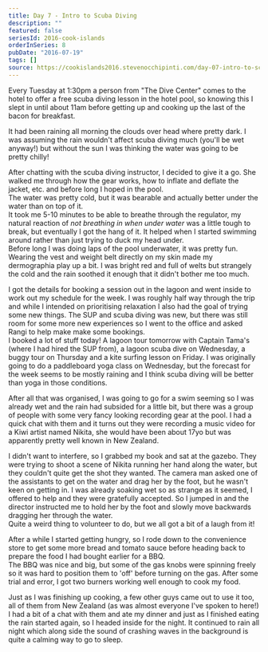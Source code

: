 ```yaml
---
title: Day 7 - Intro to Scuba Diving
description: ""
featured: false
seriesId: 2016-cook-islands
orderInSeries: 8
pubDate: "2016-07-19"
tags: []
source: https://cookislands2016.stevenocchipinti.com/day-07-intro-to-scuba-diving/
---
```


Every Tuesday at 1:30pm a person from "The Dive Center" comes to the hotel to
offer a free scuba diving lesson in the hotel pool, so knowing this I slept in
until about 11am before getting up and cooking up the last of the bacon for
breakfast.

It had been raining all morning the clouds over head where pretty dark. I was
assuming the rain wouldn't affect scuba diving much (you'll be wet anyway!) but
without the sun I was thinking the water was going to be pretty chilly!

After chatting with the scuba diving instructor, I decided to give it a go. She
walked me through how the gear works, how to inflate and deflate the jacket,
etc. and before long I hoped in the pool.  
The water was pretty cold, but it was bearable and actually better under the
water than on top of it.  
It took me 5-10 minutes to be able to breathe through the regulator, my natural
reaction of _not breathing in when under water_ was a little tough to break, but
eventually I got the hang of it. It helped when I started swimming around rather
than just trying to duck my head under.  
Before long I was doing laps of the pool underwater, it was pretty fun.  
Wearing the vest and weight belt directly on my skin made my dermographia play
up a bit. I was bright red and full of welts but strangely the cold and the rain
soothed it enough that it didn't bother me too much.

I got the details for booking a session out in the lagoon and went inside to
work out my schedule for the week. I was roughly half way through the trip and
while I intended on prioritising relaxation I also had the goal of trying some
new things. The SUP and scuba diving was new, but there was still room for some
more new experiences so I went to the office and asked Rangi to help make make
some bookings.  
I booked a lot of stuff today! A lagoon tour tomorrow with Captain Tama's (where
I had hired the SUP from), a lagoon scuba dive on Wednesday, a buggy tour on
Thursday and a kite surfing lesson on Friday. I was originally going to do a
paddleboard yoga class on Wednesday, but the forecast for the week seems to be
mostly raining and I think scuba diving will be better than yoga in those
conditions.

After all that was organised, I was going to go for a swim seeming so I was
already wet and the rain had subsided for a little bit, but there was a group of
people with some very fancy looking recording gear at the pool. I had a quick
chat with them and it turns out they were recording a music video for a Kiwi
artist named Nikita, she would have been about 17yo but was apparently pretty
well known in New Zealand.

I didn't want to interfere, so I grabbed my book and sat at the gazebo. They
were trying to shoot a scene of Nikita running her hand along the water, but
they couldn't quite get the shot they wanted. The camera man asked one of the
assistants to get on the water and drag her by the foot, but he wasn't keen on
getting in. I was already soaking wet so as strange as it seemed, I offered to
help and they were gratefully accepted. So I jumped in and the director
instructed me to hold her by the foot and slowly move backwards dragging her
through the water.  
Quite a weird thing to volunteer to do, but we all got a bit of a laugh from it!

After a while I started getting hungry, so I rode down to the convenience store
to get some more bread and tomato sauce before heading back to prepare the food
I had bought earlier for a BBQ.  
The BBQ was nice and big, but some of the gas knobs were spinning freely so it
was hard to position them to 'off' before turning on the gas. After some trial
and error, I got two burners working well enough to cook my food.

Just as I was finishing up cooking, a few other guys came out to use it too, all
of them from New Zealand (as was almost everyone I've spoken to here!)  
I had a bit of a chat with them and ate my dinner and just as I finished eating
the rain started again, so I headed inside for the night. It continued to rain
all night which along side the sound of crashing waves in the background is
quite a calming way to go to sleep.
